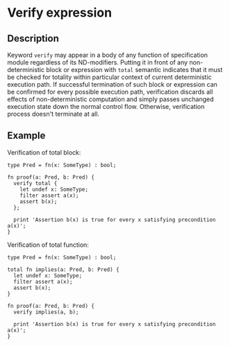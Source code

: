 # Verify expression

## Description

Keyword `verify` may appear in a body of any function of specification module regardless of its ND-modifiers. Putting it in front of any non-deterministic block or expression with `total` semantic indicates that it must be checked for totality within particular context of current deterministic execution path. If successful termination of such block or expression can be confirmed for every possible execution path, verification discards all effects of non-deterministic computation and simply passes unchanged execution state down the normal control flow. Otherwise, verification process doesn't terminate at all.

## Example

Verification of total block:

```
type Pred = fn(x: SomeType) : bool;

fn proof(a: Pred, b: Pred) {
  verify total {
    let undef x: SomeType;
    filter assert a(x);
    assert b(x);
  };

  print 'Assertion b(x) is true for every x satisfying precondition a(x)';
}
```

Verification of total function:

```
type Pred = fn(x: SomeType) : bool;

total fn implies(a: Pred, b: Pred) {
  let undef x: SomeType;
  filter assert a(x);
  assert b(x);
}

fn proof(a: Pred, b: Pred) {
  verify implies(a, b);

  print 'Assertion b(x) is true for every x satisfying precondition a(x)';
}
```
